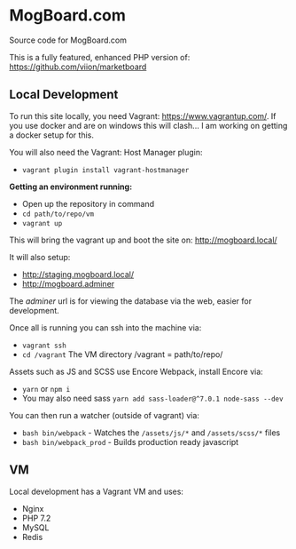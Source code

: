 # MogBoard.com

Source code for MogBoard.com

This is a fully featured, enhanced PHP version of: https://github.com/viion/marketboard

## Local Development

To run this site locally, you need Vagrant: https://www.vagrantup.com/. If you use docker and are on windows this will clash... I am working on getting a docker setup for this.

You will also need the Vagrant: Host Manager plugin:
- `vagrant plugin install vagrant-hostmanager`

**Getting an environment running:**
- Open up the repository in command
- `cd path/to/repo/vm`
- `vagrant up`

This will bring the vagrant up and boot the site on: http://mogboard.local/

It will also setup:
- http://staging.mogboard.local/
- http://mogboard.adminer

The *adminer* url is for viewing the database via the web, easier for development.

Once all is running you can ssh into the machine via:
- `vagrant ssh`
- `cd /vagrant` The VM directory /vagrant = path/to/repo/

Assets such as JS and SCSS use Encore Webpack, install Encore via:
- `yarn` or `npm i`
- You may also need sass `yarn add sass-loader@^7.0.1 node-sass --dev`

You can then run a watcher (outside of vagrant) via:
- `bash bin/webpack` - Watches the `/assets/js/*` and `/assets/scss/*` files
- `bash bin/webpack_prod` - Builds production ready javascript


## VM

Local development has a Vagrant VM and uses:

- Nginx
- PHP 7.2
- MySQL
- Redis
